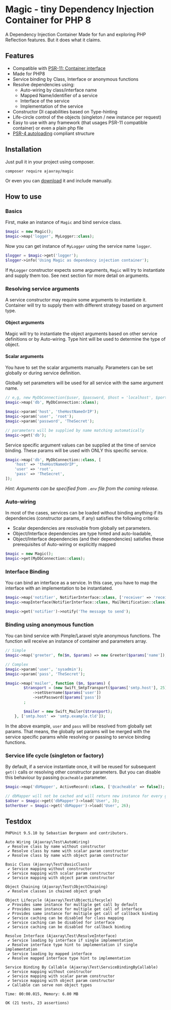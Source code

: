 Magic - tiny Dependency Injection Container for PHP 8
=========================

A Dependency Injection Container
Made for fun and exploring PHP Reflection features. 
But it does what it claims. 

Features
--------

* Compatible with [PSR-11: Container interface](https://www.php-fig.org/psr/psr-11/)
* Made for PHP8
* Service binding by Class, Interface or anonymous functions
* Resolve dependencies using:
  - Auto-wiring by class/interface name
  - Mapped Name/identifier of a service
  - Interface of the service
  - Implementation of the service
* Constructor DI capabilities based on Type-hinting
* Life-circle control of the objects (singleton / new instance per request)
* Easy to use with any framework (that usages PSR-11 compatible container) or even a plain php file
* [PSR-4 autoloading](https://www.php-fig.org/psr/psr-4/) compliant structure

## Installation

Just pull it in your project using composer.
```shell
composer require ajaxray/magic
```
Or even you can [download](https://github.com/ajaxray/magic/archive/refs/heads/main.zip) it and include manually.  

## How to use

### Basics 

First, make an instance of `Magic` and bind service class.
```php
$magic = new Magic();
$magic->map('logger', MyLogger::class);
```

Now you can get instance of `MyLogger` using the service name `logger`.
```php
$logger = $magic->get('logger');
$logger->info('Using Magic as dependency injection container');
```
If `MyLogger` constructor expects some arguments, `Magic` will try to instantiate and supply them too. 
See next section for more detail on arguments.

### Resolving service arguments
A service constructor may require some arguments to instantiate it. 
Container will try to supply them with different strategy based on argument type. 

#### Object arguments
Magic will try to instantiate the object arguments based on other service definitions or by Auto-wiring. 
Type hint will be used to determine the type of object.   

#### Scalar arguments
You have to set the scalar arguments manually. 
Parameters can be set globally or during service definition.

Globally set parameters will be used for all service with the same argument name.
```php
// e,g, new MyDbConnection($user, $password, $host = 'localhost', $port = 3306);
$magic->map('db', MyDbConnection::class);

$magic->param('host', 'theHostNameOrIP');
$magic->param('user', 'root');
$magic->param('password', 'TheSecret');

// parameters will be supplied by name matching automatically
$magic->get('db');  
```

Service specific argument values can be supplied at the time of service binding. 
These params will be used with ONLY this specific service. 
```php
$magic->map('db', MyDbConnection::class, [
    'host' => 'theHostNameOrIP',
    'user' => 'root',
    'pass' => 'TheSecret',
]);
```

_Hint: Arguments can be specified from `.env` file from the coming release._ 

### Auto-wiring 

In most of the cases, services can be loaded without binding anything if its dependencies (constructor params, if any) 
satisfies the following criteria:
- Scalar dependencies are resolvable from globally set parameters.
- Object/Interface dependencies are type hinted and auto-loadable, 
- Object/Interface dependencies (and their dependencies) satisfies these prerequisites of Auto-wiring or explicitly mapped

```php
$magic = new Magic();
$magic->get(MyDbConnection::class);
```

### Interface Binding

You can bind an interface as a service. 
In this case, you have to map the interface with an implementation to be instantiated.
```php
$magic->map('notifier', NotifierInterface::class, ['receiver' => 'receiver@xyz.tld']);
$magic->mapInterface(NotifierInterface::class, MailNotification::class);

$magic->get('notifier')->notify('The message to send');
```

### Binding using anonymous function 
You can bind service with Pimple/Laravel style anonymous functions. 
The function will receive an instance of container and parameters array.
```php
// Simple
$magic->map('greeter', fn($m, $params) => new Greeter($params['name']), ['name' => 'ajaxray']);

// Complex
$magic->param('user', 'sysadmin');
$magic->param('pass', 'TheSecret');

$magic->map('mailer', function ($m, $params) {
        $transport = (new Swift_SmtpTransport($params['smtp.host'], 25))
            ->setUsername($params['user'])
            ->setPassword($params['pass'])
        ;

        $mailer = new Swift_Mailer($transport);        
    }, ['smtp.host' => 'smtp.example.tld']);
```
In the above example, `user` and `pass` will be resolved from globally set params. 
That means, the globally set params will be merged with the service specific params while resolving or passing to service binding functions.

### Service life cycle (singleton or factory)

By default, if a service instantiate once, it will be reused for subsequent `get()` calls or resolving other constructor parameters.
But you can disable this behaviour by passing `@cacheable` parameter.
```php
$magic->map('dbMapper', ActiveRecord::class, ['@cacheable' => false]);

// dbMapper will not be cached and will return new instance for every get() call
$aUser = $magic->get('dbMapper')->load('User', 3);
$otherUser = $magic->get('dbMapper')->load('User', 26);
```

## Testdox
```text
PHPUnit 9.5.10 by Sebastian Bergmann and contributors.

Auto Wiring (Ajaxray\Test\AutoWiring)
 ✔ Resolve class by name without constructor
 ✔ Resolve class by name with scalar param constructor
 ✔ Resolve class by name with object param constructor

Basic Class (Ajaxray\Test\BasicClass)
 ✔ Service mapping without constructor
 ✔ Service mapping with scalar param constructor
 ✔ Service mapping with object param constructor

Object Chaining (Ajaxray\Test\ObjectChaining)
 ✔ Resolve classes in chained object graph

Object Lifecycle (Ajaxray\Test\ObjectLifecycle)
 ✔ Provides same instance for multiple get call by default
 ✔ Provides same instance for multiple get call of interface
 ✔ Provides same instance for multiple get call of callback binding
 ✔ Service caching can be disabled for class mapping
 ✔ Service caching can be disabled for interface
 ✔ Service caching can be disabled for callback binding

Resolve Interface (Ajaxray\Test\ResolveInterface)
 ✔ Service loading by interface if single implementation
 ✔ Resolve interface type hint to implementation if single implementation
 ✔ Service loading by mapped interface
 ✔ Resolve mapped interface type hint to implementation

Service Binding By Callable (Ajaxray\Test\ServiceBindingByCallable)
 ✔ Service mapping without constructor
 ✔ Service mapping with scalar param constructor
 ✔ Service mapping with object param constructor
 ✔ Callable can serve non object types

Time: 00:00.015, Memory: 6.00 MB

OK (21 tests, 23 assertions)
```